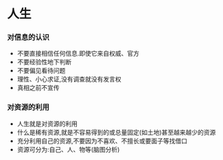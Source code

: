 # 人生
### 对信息的认识
- 不要直接相信任何信息.即使它来自权威、官方
- 不要经验性地下判断
- 不要偏见看待问题
- 理性、小心求证,没有调查就没有发言权
- 真相之前不宣传

### 对资源的利用
- 人生就是对资源的利用
- 什么是稀有资源,就是不容易得到的或总量固定(如土地)甚至越来越少的资源
- 充分利用自己的资源,不要因为不喜欢、不擅长或要面子等找借口
- 资源可分为:自己、人、物等(脑图分析)
